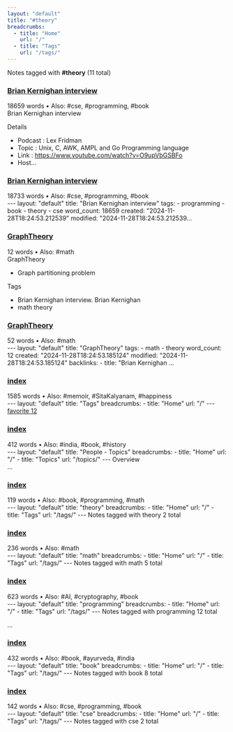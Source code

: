 ```yaml
---
layout: "default"
title: "#theory"
breadcrumbs:
  - title: "Home"
    url: "/"
  - title: "Tags"
    url: "/tags/"
---
```

Notes tagged with **#theory** (11 total)

<div class="note-grid">

<div class="note-card">
    <h3><a href="people/brian-kernighan-interview/">Brian Kernighan interview</a></h3>
    <div class="note-meta">
        18659 words
        • Also: #cse, #programming, #book
    </div>
    <div class="note-excerpt">Brian Kernighan interview

 Details

- Podcast     : Lex Fridman
- Topic       : Unix, C, AWK, AMPL and Go Programming language
- Link        : <https://www.youtube.com/watch?v=O9upVbGSBFo>
- Host...</div>
</div>

<div class="note-card">
    <h3><a href="docs/people/brian-kernighan-interview/index/">Brian Kernighan interview</a></h3>
    <div class="note-meta">
        18733 words
        • Also: #cse, #programming, #book
    </div>
    <div class="note-excerpt">---
layout: "default"
title: "Brian Kernighan interview"
tags:
  - programming
  - book
  - theory
  - cse
word_count: 18659
created: "2024-11-28T18:24:53.212539"
modified: "2024-11-28T18:24:53.212539...</div>
</div>

<div class="note-card">
    <h3><a href="graphtheory/">GraphTheory</a></h3>
    <div class="note-meta">
        12 words
        • Also: #math
    </div>
    <div class="note-excerpt">GraphTheory

- Graph partitioning problem


 Tags

- Brian Kernighan interview. Brian Kernighan
- math theory</div>
</div>

<div class="note-card">
    <h3><a href="docs/graphtheory/index/">GraphTheory</a></h3>
    <div class="note-meta">
        52 words
        • Also: #math
    </div>
    <div class="note-excerpt">---
layout: "default"
title: "GraphTheory"
tags:
  - math
  - theory
word_count: 12
created: "2024-11-28T18:24:53.185124"
modified: "2024-11-28T18:24:53.185124"
backlinks:
  - title: "Brian Kernighan ...</div>
</div>

<div class="note-card">
    <h3><a href="docs/tags/index/">index</a></h3>
    <div class="note-meta">
        1585 words
        • Also: #memoir, #SitaKalyanam, #happiness
    </div>
    <div class="note-excerpt">---
layout: "default"
title: "Tags"
breadcrumbs:
  - title: "Home"
    url: "/"
---
<div class="tag-cloud">
<a href="favorite/" class="tag" style="--tag-weight: 1.0">favorite 12</a>
<a href="progra...</div>
</div>

<div class="note-card">
    <h3><a href="docs/topics/people/index/">index</a></h3>
    <div class="note-meta">
        412 words
        • Also: #india, #book, #history
    </div>
    <div class="note-excerpt">---
layout: "default"
title: "People - Topics"
breadcrumbs:
  - title: "Home"
    url: "/"
  - title: "Topics"
    url: "/topics/"
---
 Overview

<div class="note-grid">

<div class="note-card">
   ...</div>
</div>

<div class="note-card">
    <h3><a href="docs/tags/theory/index/">index</a></h3>
    <div class="note-meta">
        119 words
        • Also: #book, #programming, #math
    </div>
    <div class="note-excerpt">---
layout: "default"
title: "theory"
breadcrumbs:
  - title: "Home"
    url: "/"
  - title: "Tags"
    url: "/tags/"
---
Notes tagged with theory 2 total

<div class="note-grid">

<div class=...</div>
</div>

<div class="note-card">
    <h3><a href="docs/tags/math/index/">index</a></h3>
    <div class="note-meta">
        236 words
        • Also: #math
    </div>
    <div class="note-excerpt">---
layout: "default"
title: "math"
breadcrumbs:
  - title: "Home"
    url: "/"
  - title: "Tags"
    url: "/tags/"
---
Notes tagged with math 5 total

<div class="note-grid">

<div class="not...</div>
</div>

<div class="note-card">
    <h3><a href="docs/tags/programming/index/">index</a></h3>
    <div class="note-meta">
        623 words
        • Also: #AI, #cryptography, #book
    </div>
    <div class="note-excerpt">---
layout: "default"
title: "programming"
breadcrumbs:
  - title: "Home"
    url: "/"
  - title: "Tags"
    url: "/tags/"
---
Notes tagged with programming 12 total

<div class="note-grid">

...</div>
</div>

<div class="note-card">
    <h3><a href="docs/tags/book/index/">index</a></h3>
    <div class="note-meta">
        432 words
        • Also: #book, #ayurveda, #india
    </div>
    <div class="note-excerpt">---
layout: "default"
title: "book"
breadcrumbs:
  - title: "Home"
    url: "/"
  - title: "Tags"
    url: "/tags/"
---
Notes tagged with book 8 total

<div class="note-grid">

<div class="not...</div>
</div>

<div class="note-card">
    <h3><a href="docs/tags/cse/index/">index</a></h3>
    <div class="note-meta">
        142 words
        • Also: #cse, #programming, #book
    </div>
    <div class="note-excerpt">---
layout: "default"
title: "cse"
breadcrumbs:
  - title: "Home"
    url: "/"
  - title: "Tags"
    url: "/tags/"
---
Notes tagged with cse 2 total

<div class="note-grid">

<div class="note-...</div>
</div>
</div>